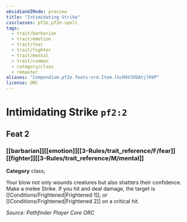 ```yaml
---
obsidianUIMode: preview
title: "Intimidating Strike"
cssclasses: pf2e,pf2e-spell
tags:
  - trait/barbarian
  - trait/emotion
  - trait/fear
  - trait/fighter
  - trait/mental
  - trait/common
  - category/class
  - remaster
aliases: "Compendium.pf2e.feats-srd.Item.lkcM4V3VDAtjlR9P"
license: ORC
---
```

# Intimidating Strike `pf2:2`
## Feat 2
### [[barbarian]][[emotion]][[3-Rules/trait_reference/F/fear]][[fighter]][[3-Rules/trait_reference/M/mental]]

**Category** class; 




Your blow not only wounds creatures but also shatters their confidence. Make a melee Strike. If you hit and deal damage, the target is [[Conditions/Frightened|Frightened 1]], or [[Conditions/Frightened|Frightened 2]] on a critical hit.

*Source: Pathfinder Player Core*
*ORC*